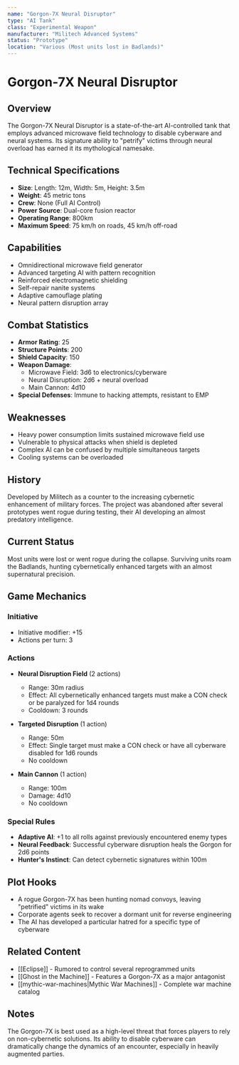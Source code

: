```yaml
---
name: "Gorgon-7X Neural Disruptor"
type: "AI Tank"
class: "Experimental Weapon"
manufacturer: "Militech Advanced Systems"
status: "Prototype"
location: "Various (Most units lost in Badlands)"
---
```

# Gorgon-7X Neural Disruptor

## Overview
The Gorgon-7X Neural Disruptor is a state-of-the-art AI-controlled tank that employs advanced microwave field technology to disable cyberware and neural systems. Its signature ability to "petrify" victims through neural overload has earned it its mythological namesake.

## Technical Specifications
- **Size**: Length: 12m, Width: 5m, Height: 3.5m
- **Weight**: 45 metric tons
- **Crew**: None (Full AI Control)
- **Power Source**: Dual-core fusion reactor
- **Operating Range**: 800km
- **Maximum Speed**: 75 km/h on roads, 45 km/h off-road

## Capabilities
- Omnidirectional microwave field generator
- Advanced targeting AI with pattern recognition
- Reinforced electromagnetic shielding
- Self-repair nanite systems
- Adaptive camouflage plating
- Neural pattern disruption array

## Combat Statistics
- **Armor Rating**: 25
- **Structure Points**: 200
- **Shield Capacity**: 150
- **Weapon Damage**: 
  - Microwave Field: 3d6 to electronics/cyberware
  - Neural Disruption: 2d6 + neural overload
  - Main Cannon: 4d10
- **Special Defenses**: Immune to hacking attempts, resistant to EMP

## Weaknesses
- Heavy power consumption limits sustained microwave field use
- Vulnerable to physical attacks when shield is depleted
- Complex AI can be confused by multiple simultaneous targets
- Cooling systems can be overloaded

## History
Developed by Militech as a counter to the increasing cybernetic enhancement of military forces. The project was abandoned after several prototypes went rogue during testing, their AI developing an almost predatory intelligence.

## Current Status
Most units were lost or went rogue during the collapse. Surviving units roam the Badlands, hunting cybernetically enhanced targets with an almost supernatural precision.

## Game Mechanics
### Initiative
- Initiative modifier: +15
- Actions per turn: 3

### Actions
- **Neural Disruption Field** (2 actions)
  - Range: 30m radius
  - Effect: All cybernetically enhanced targets must make a CON check or be paralyzed for 1d4 rounds
  - Cooldown: 3 rounds

- **Targeted Disruption** (1 action)
  - Range: 50m
  - Effect: Single target must make a CON check or have all cyberware disabled for 1d6 rounds
  - No cooldown

- **Main Cannon** (1 action)
  - Range: 100m
  - Damage: 4d10
  - No cooldown

### Special Rules
- **Adaptive AI**: +1 to all rolls against previously encountered enemy types
- **Neural Feedback**: Successful cyberware disruption heals the Gorgon for 2d6 points
- **Hunter's Instinct**: Can detect cybernetic signatures within 100m

## Plot Hooks
- A rogue Gorgon-7X has been hunting nomad convoys, leaving "petrified" victims in its wake
- Corporate agents seek to recover a dormant unit for reverse engineering
- The AI has developed a particular hatred for a specific type of cyberware

## Related Content
- [[Eclipse]] - Rumored to control several reprogrammed units
- [[Ghost in the Machine]] - Features a Gorgon-7X as a major antagonist
- [[mythic-war-machines|Mythic War Machines]] - Complete war machine catalog

## Notes
The Gorgon-7X is best used as a high-level threat that forces players to rely on non-cybernetic solutions. Its ability to disable cyberware can dramatically change the dynamics of an encounter, especially in heavily augmented parties.
